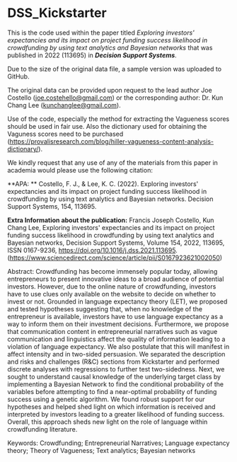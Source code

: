 # DSS_Kickstarter
This is the code used within the paper titled _Exploring investors' expectancies and its impact on project funding success likelihood in crowdfunding by using text analytics and Bayesian networks_ that was published in 2022 (113695) in _**Decision Support Systems**_.

Due to the size of the original data file, a sample version was uploaded to GitHub. 

The original data can be provided upon request to the lead author Joe Costello (joe.costehello@gmail.com) or the corresponding author: Dr. Kun Chang Lee (kunchanglee@gmail.com).

Use of the code, especially the method for extracting the Vagueness scores should be used in fair use. Also the dictionary used for obtaining the Vaguness scores need to be purchased (https://provalisresearch.com/blog/hiller-vagueness-content-analysis-dictionary/).

We kindly request that any use of any of the materials from this paper in academia would please use the following citation:

**APA: **
Costello, F. J., & Lee, K. C. (2022). Exploring investors' expectancies and its impact on project funding success likelihood in crowdfunding by using text analytics and Bayesian networks. Decision Support Systems, 154, 113695.

**Extra Information about the publication:**
Francis Joseph Costello, Kun Chang Lee,
Exploring investors' expectancies and its impact on project funding success likelihood in crowdfunding by using text analytics and Bayesian networks,
Decision Support Systems,
Volume 154,
2022,
113695,
ISSN 0167-9236,
https://doi.org/10.1016/j.dss.2021.113695.
(https://www.sciencedirect.com/science/article/pii/S0167923621002050)

Abstract: Crowdfunding has become immensely popular today, allowing entrepreneurs to present innovative ideas to a broad audience of potential investors. However, due to the online nature of crowdfunding, investors have to use clues only available on the website to decide on whether to invest or not. Grounded in language expectancy theory (LET), we proposed and tested hypotheses suggesting that, when no knowledge of the entrepreneur is available, investors have to use language expectancy as a way to inform them on their investment decisions. Furthermore, we propose that communication content in entrepreneurial narratives such as vague communication and linguistics affect the quality of information leading to a violation of language expectancy. We also postulate that this will manifest in affect intensity and in two-sided persuasion. We separated the description and risks and challenges (R&C) sections from Kickstarter and performed discrete analyses with regressions to further test two-sidedness. Next, we sought to understand causal knowledge of the underlying target class by implementing a Bayesian Network to find the conditional probability of the variables before attempting to find a near-optimal probability of funding success using a genetic algorithm. We found robust support for our hypotheses and helped shed light on which information is received and interpreted by investors leading to a greater likelihood of funding success. Overall, this approach sheds new light on the role of language within crowdfunding literature.

Keywords: Crowdfunding; Entrepreneurial Narratives; Language expectancy theory; Theory of Vagueness; Text analytics; Bayesian networks
